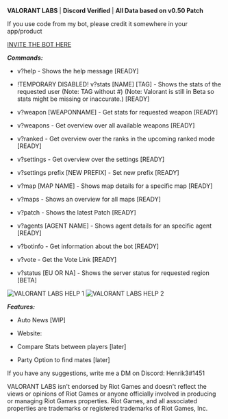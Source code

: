 **VALORANT LABS** | **Discord Verified** | **All Data based on v0.50 Patch** 

If you use code from my bot, please credit it somewhere in your app/product

[INVITE THE BOT HERE](https://top.gg/bot/702201518329430117)

***Commands:***

- v?help - Shows the help message [READY]

- !TEMPORARY DISABLED! v?stats [NAME] [TAG] - Shows the stats of the requested user (Note: TAG without #) (Note: Valorant is still in Beta so stats might be missing or inaccurate.) [READY] 

- v?weapon [WEAPONNAME] - Get stats for requested weapon [READY]

- v?weapons - Get overview over all available weapons [READY]

- v?ranked - Get overview over the ranks in the upcoming ranked mode [READY]

- v?settings - Get overview over the settings [READY]

- v?settings prefix [NEW PREFIX] - Set new prefix [READY]

- v?map [MAP NAME] - Shows map details for a specific map [READY]

- v?maps - Shows an overview for all maps [READY]

- v?patch - Shows the latest Patch [READY]

- v?agents [AGENT NAME] - Shows agent details for an specific agent [READY]

- v?botinfo - Get information about the bot [READY]

- v?vote - Get the Vote Link [READY]

- v?status [EU OR NA] - Shows the server status for requested region [BETA]

 <img src="https://cdn.glitch.com/6f24e132-ed6a-4704-a40d-19f2a8f508ca%2Fvalorant-overview-1.png?v=1588435702807" alt="VALORANT LABS HELP 1">
 <img src="https://cdn.glitch.com/6f24e132-ed6a-4704-a40d-19f2a8f508ca%2Fvalorant-help2-fixed.png?v=1590141003370" alt="VALORANT LABS HELP 2">
 
 
***Features:***

- Auto News [WIP]

- Website:

- Compare Stats between players [later]

- Party Option to find mates [later]

If you have any suggestions, write me a DM on Discord: Henrik3#1451

VALORANT LABS isn't endorsed by Riot Games and doesn't reflect the views or opinions of Riot Games or anyone officially involved in producing or managing Riot Games properties. Riot Games, and all associated properties are trademarks or registered trademarks of Riot Games, Inc.
